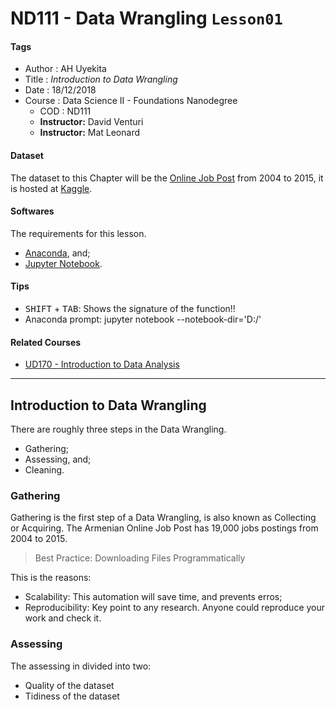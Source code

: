 # ND111 - Data Wrangling `Lesson01`

#### Tags
* Author : AH Uyekita
* Title  :  _Introduction to Data Wrangling_
* Date   : 18/12/2018
* Course : Data Science II - Foundations Nanodegree
    * COD    : ND111
    * **Instructor:** David Venturi
    * **Instructor:** Mat Leonard

#### Dataset

The dataset to this Chapter will be the [Online Job Post][armenia] from 2004 to 2015, it is hosted at [Kaggle][kaggle].

[armenia]: https://www.kaggle.com/udacity/armenian-online-job-postings
[kaggle]: https://www.kaggle.com

#### Softwares

The requirements for this lesson.

* [Anaconda][anaconda], and;
* [Jupyter Notebook][jupyter].

[anaconda]: https://anaconda.org/
[jupyter]: http://jupyter.org/

#### Tips

* <kbd>SHIFT</kbd> + <kbd>TAB</kbd>: Shows the signature of the function!!
* Anaconda prompt: jupyter notebook --notebook-dir='D:/'

#### Related Courses

* [UD170 - Introduction to Data Analysis][rel_1]

[rel_1]: https://br.udacity.com/course/intro-to-data-analysis--ud170

********************************************************************************
## Introduction to Data Wrangling

There are roughly three steps in the Data Wrangling.

* Gathering;
* Assessing, and;
* Cleaning.

### Gathering

Gathering is the first step of a Data Wrangling, is also known as Collecting or Acquiring. The Armenian Online Job Post has 19,000 jobs postings from 2004 to 2015.

>Best Practice: Downloading Files Programmatically

This is the reasons:

* Scalability: This automation will save time, and prevents erros;
* Reproducibility: Key point to any research. Anyone could reproduce your work and check it.

### Assessing

The assessing in divided into two:

* Quality of the dataset
* Tidiness of the dataset
